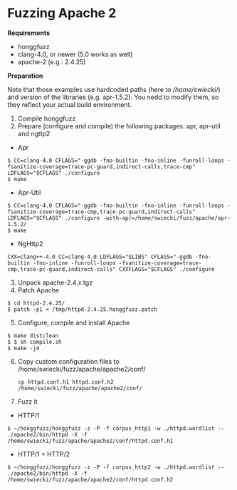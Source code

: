 # Fuzzing Apache 2 #

**Requirements**

  * honggfuzz
  * clang-4.0, or newer (5.0 works as well)
  * apache-2 (e.g.: 2.4.25)

**Preparation**

Note that those examples use hardcoded paths (here to _/home/swiecki/_) and
version of the libraries (e.g. apr-1.5.2). You nedd to modify them, so they reflect your actual build environment.

1. Compile honggfuzz
2. Prepare (configure and compile) the following packages: apr, apr-util and ngttp2
  * Apr
  ```
  $ CC=clang-4.0 CFLAGS="-ggdb -fno-builtin -fno-inline -funroll-loops -fsanitize-coverage=trace-pc-guard,indirect-calls,trace-cmp" LDFLAGS="$CFLAGS" ./configure
  $ make
  ```
  * Apr-Util
  ```
  $ CC=clang-4.0 CFLAGS="-ggdb -fno-builtin -fno-inline -funroll-loops -fsanitize-coverage=trace-cmp,trace-pc-guard,indirect-calls" LDFLAGS="$CFLAGS" ./configure -with-apr=/home/swiecki/fuzz/apache/apr-1.5.2/
  $ make
  ```
  * NgHttp2
  ```
  CXX=clang++-4.0 CC=clang-4.0 LDFLAGS="$LIBS" CFLAGS="-ggdb -fno-builtin -fno-inline -funroll-loops -fsanitize-coverage=trace-cmp,trace-pc-guard,indirect-calls" CXXFLAGS="$CFLAGS" ./configure
  ```
3. Unpack apache-2.4.x.tgz
4. Patch Apache

  ```
  $ cd httpd-2.4.25/
  $ patch -p1 < /tmp/httpd-2.4.25.honggfuzz.patch
  ```
5. Configure, compile and install Apache

  ```
  $ make distclean
  $ $ sh compile.sh
  $ make -j4
  ```
6. Copy custom configuration files to /home/swiecki/fuzz/apache/apache2/conf/

   ```
   cp httpd.conf.h1 httpd.conf.h2 /home/swiecki/fuzz/apache/apache2/conf/
   ```
7. Fuzz it

  * HTTP/1
  ```
  $ ~/honggfuzz/honggfuzz -z -P -f corpus_http1 -w ./httpd.wordlist -- ./apache2/bin/httpd -X -f /home/swiecki/fuzz/apache/apache2/conf/httpd.conf.h1
  ```
  * HTTP/1 + HTTP/2
  ```
  $ ~/honggfuzz/honggfuzz -z -P -f corpus_http2 -w ./httpd.wordlist -- ./apache2/bin/httpd -X -f /home/swiecki/fuzz/apache/apache2/conf/httpd.conf.h2
  ```
